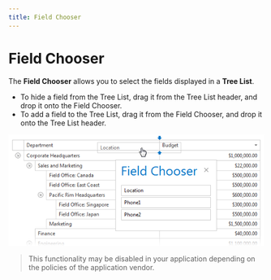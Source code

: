 ```yaml
---
title: Field Chooser
---
```

# Field Chooser
The **Field Chooser** allows you to select the fields displayed in a **Tree List**.
* To hide a field from the Tree List, drag it from the Tree List header, and drop it onto the Field Chooser.
* To add a field to the Tree List, drag it from the Field Chooser, and drop it onto the Tree List header.

![EUD_TreeList_Field Chooser](../../../images/Img22695.png)

> This functionality may be disabled in your application depending on the policies of the application vendor.